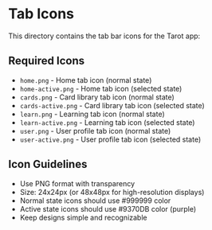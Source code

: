 # Tab Icons

This directory contains the tab bar icons for the Tarot app:

## Required Icons
- `home.png` - Home tab icon (normal state)
- `home-active.png` - Home tab icon (selected state)
- `cards.png` - Card library tab icon (normal state) 
- `cards-active.png` - Card library tab icon (selected state)
- `learn.png` - Learning tab icon (normal state)
- `learn-active.png` - Learning tab icon (selected state)
- `user.png` - User profile tab icon (normal state)
- `user-active.png` - User profile tab icon (selected state)

## Icon Guidelines
- Use PNG format with transparency
- Size: 24x24px (or 48x48px for high-resolution displays)
- Normal state icons should use #999999 color
- Active state icons should use #9370DB color (purple)
- Keep designs simple and recognizable 